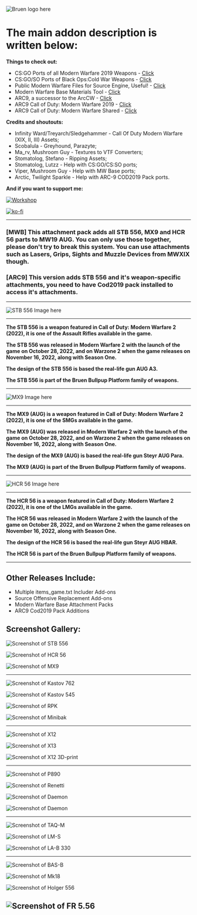 ![Bruen logo here](assets/images/bruen_logo_trans.png)

# The main addon description is written below:

**Things to check out:**

+ CS:GO Ports of all Modern Warfare 2019 Weapons - [Click](https://github.com/crazyslavmodder/CSGO-MW2019-Weapons-RELEASE)
+ CS:GO/SO Ports of Black Ops:Cold War Weapons - [Click](https://github.com/ZaihnDT/MIGI-BOCW-Weapons)
+ Public Modern Warfare Files for Source Engine, Useful! - [Click](https://github.com/One-Trick-Viper/Source-Files-MW-Public)
+ Modern Warfare Base Materials Tool - [Click](https://github.com/mushroom-guy/mwb-materials)
+ ARC9, a successor to the ArcCW - [Click](https://github.com/HaodongMo/ARC-9)
+ ARC9 Call of Duty: Modern Warfare 2019 - [Click](https://github.com/curlySparkle/ARC9-COD2019)
+ ARC9 Call of Duty: Modern Warfare Shared - [Click](https://github.com/CurlySparkle/ARC9_Cod2019_Shared)

**Credits and shoutouts:**

+ Infinity Ward/Treyarch/Sledgehammer - Call Of Duty Modern Warfare (XIX, II, III) Assets;
+ Scobalula - Greyhound, Parazyte;
+ Ma_rv, Mushroom Guy - Textures to VTF Converters;
+ Stomatolog, Stefano - Ripping Assets;
+ Stomatolog, Lutzz - Help with CS:GO/CS:SO ports;
+ Viper, Mushroom Guy - Help with MW Base ports;
+ Arctic, Twilight Sparkle - Help with ARC-9 COD2019 Pack ports.

**And if you want to support me:**

[![Workshop](https://community.cloudflare.steamstatic.com/public/images/sharedfiles/banner_browse_workshop.jpg)](https://steamcommunity.com/id/zaihndt/myworkshopfiles)

[![ko-fi](https://ko-fi.com/img/githubbutton_sm.svg)](https://ko-fi.com/C0C4506HF)

---

### [MWB] This attachment pack adds all STB 556, MX9 and HCR 56 parts to MW19 AUG. You can only use those together, please don't try to break this system. You can use attachments such as Lasers, Grips, Sights and Muzzle Devices from MWXIX though.

### [ARC9] This version adds STB 556 and it's weapon-specific attachments, you need to have Cod2019 pack installed to access it's attachments.

---

![STB 556 Image here](assets/images/augolf.jpg)

---

**The STB 556 is a weapon featured in Call of Duty: Modern Warfare 2 (2022), it is one of the Assault Rifles available in the game.**

**The STB 556 was released in Modern Warfare 2 with the launch of the game on October 28, 2022, and on Warzone 2 when the game releases on November 16, 2022, along with Season One.**

**The design of the STB 556 is based the real-life gun AUG A3.**

**The STB 556 is part of the Bruen Bullpup Platform family of weapons.**

---

![MX9 Image here](assets/images/apapa.jpg)

---

**The MX9 (AUG) is a weapon featured in Call of Duty: Modern Warfare 2 (2022), it is one of the SMGs available in the game.**

**The MX9 (AUG) was released in Modern Warfare 2 with the launch of the game on October 28, 2022, and on Warzone 2 when the game releases on November 16, 2022, along with Season One.**

**The design of the MX9 (AUG) is based the real-life gun Steyr AUG Para.**

**The MX9 (AUG) is part of the Bruen Bullpup Platform family of weapons.**

---

![HCR 56 Image here](assets/images/ahotel.jpg)

---

**The HCR 56 is a weapon featured in Call of Duty: Modern Warfare 2 (2022), it is one of the LMGs available in the game.**

**The HCR 56 was released in Modern Warfare 2 with the launch of the game on October 28, 2022, and on Warzone 2 when the game releases on November 16, 2022, along with Season One.**

**The design of the HCR 56 is based the real-life gun Steyr AUG HBAR.**

**The HCR 56 is part of the Bruen Bullpup Platform family of weapons.**

---

## Other Releases Include:

+ Multiple items_game.txt Includer Add-ons
+ Source Offensive Replacement Add-ons
+ Modern Warfare Base Attachment Packs
+ ARC9 Cod2019 Pack Additions



## Screenshot Gallery:

![Screenshot of STB 556](assets/gallery/augolf.jpg)

![Screenshot of HCR 56](assets/gallery/ahotel.jpg)

![Screenshot of MX9](assets/gallery/apapa.jpg)

---

![Screenshot of Kastov 762](assets/gallery/akilo.jpg)

![Screenshot of Kastov 545](assets/gallery/akilo105.jpg)

![Screenshot of RPK](assets/gallery/rkilo_cust.jpg)

![Screenshot of Minibak](assets/gallery/beta.jpg)

---

![Screenshot of X12](assets/gallery/golf17.jpg)

![Screenshot of X13](assets/gallery/golf18.jpg)

![Screenshot of X12 3D-print](assets/gallery/golf21_plastic.jpg)

---

![Screenshot of P890](assets/gallery/papa220.jpg)

![Screenshot of Renetti](assets/gallery/mike93.jpg)

![Screenshot of Daemon](assets/gallery/mike2011.jpg)

![Screenshot of Daemon](assets/gallery/decho.jpg)

---

![Screenshot of TAQ-M](assets/gallery/scromeo.jpg)

![Screenshot of LM-S](assets/gallery/pgolf1.jpg)

![Screenshot of LA-B 330](assets/gallery/la700.jpg)

---

![Screenshot of BAS-B](assets/gallery/xmike5.jpg)

![Screenshot of Mk18](assets/gallery/mike18.jpg)

![Screenshot of Holger 556](assets/gallery/golf36.jpg)

![Screenshot of FR 5.56](assets/gallery/falpha.jpg)
---
